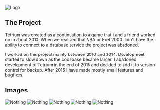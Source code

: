 ![Logo](https://bytebucket.org/tetrium/tetrium/raw/a5fe98d198e5fb439711cbe4642d11f252b1e140/git-images/Newlogo.png)

## The Project

Tetrium was created as a continuation to a game that i and a friend worked on in about 2010. When we realized that VBA or Exel 2000 didn't have the ability to connect to a database service the project was abadoned.

I worked on this project mainly between 2010 and 2014. Development started to slow down as the codebase became larger. I abadoned development of Tetrium in the end of 2015 and decided to add it to version control for backup. After 2015 i have made mostly small features and bugfixes. 

## Images

![Nothing](https://bytebucket.org/tetrium/tetrium/raw/a5fe98d198e5fb439711cbe4642d11f252b1e140/git-images/Tetrium1.PNG)
![Nothing](https://bytebucket.org/tetrium/tetrium/raw/a5fe98d198e5fb439711cbe4642d11f252b1e140/git-images/Tetrium2.PNG)
![Nothing](https://bytebucket.org/tetrium/tetrium/raw/a5fe98d198e5fb439711cbe4642d11f252b1e140/git-images/Tetrium3.PNG)
![Nothing](https://bytebucket.org/tetrium/tetrium/raw/a5fe98d198e5fb439711cbe4642d11f252b1e140/git-images/Tetrium4.PNG)
![Nothing](https://bytebucket.org/tetrium/tetrium/raw/a5fe98d198e5fb439711cbe4642d11f252b1e140/git-images/Tetrium5.PNG)